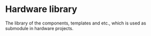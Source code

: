 # Hardware library
The library of the components, templates and etc., which is used as submodule in hardware projects.

